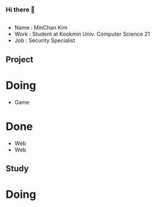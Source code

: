 ### Hi there 👋

## <Profile>
  - Name : MinChan Kim
  - Work : Student at Kookmin Univ. Computer Science 21
  - Job : Security Specialist

  
## Project 

# Doing
  - Game <Cheese Shot>
  
# Done
  - Web <Spur : Startup Platform>
  - Web <Study Platform>
  
## Study
 
# Doing
  
  

<!--
**minchan481/minchan481** is a ✨ _special_ ✨ repository because its `README.md` (this file) appears on your GitHub profile.

Here are some ideas to get you started:

- 🔭 I’m currently working on ...
- 🌱 I’m currently learning ...
- 👯 I’m looking to collaborate on ...
- 🤔 I’m looking for help with ...
- 💬 Ask me about ...
- 📫 How to reach me: ...
- 😄 Pronouns: ...
- ⚡ Fun fact: ...
-->
